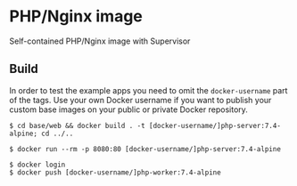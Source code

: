 # PHP/Nginx image

Self-contained PHP/Nginx image with Supervisor

## Build

In order to test the example apps you need to omit the `docker-username` part of the tags. Use your own Docker username if you want to publish your custom base images on your public or private Docker repository.

```console
$ cd base/web && docker build . -t [docker-username/]php-server:7.4-alpine; cd ../..
```

```console
$ docker run --rm -p 8080:80 [docker-username/]php-server:7.4-alpine
```

```console
$ docker login
$ docker push [docker-username/]php-worker:7.4-alpine
```

